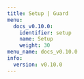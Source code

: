 ```yaml
---
title: Setup | Guard
menu:
  docs_v0.10.0:
    identifier: setup
    name: Setup
    weight: 30
menu_name: docs_v0.10.0
info:
  version: v0.10.0
---
```


